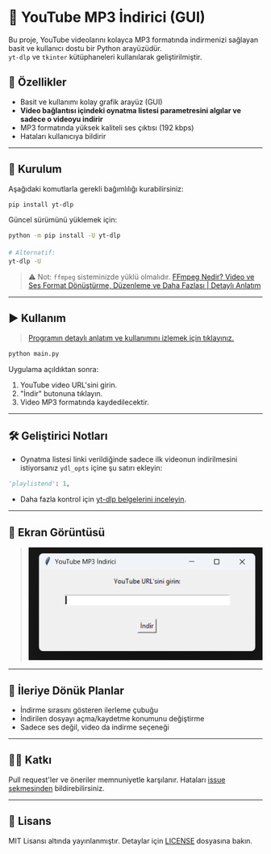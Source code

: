# 🎵 YouTube MP3 İndirici (GUI)

Bu proje, YouTube videolarını kolayca MP3 formatında indirmenizi sağlayan basit ve kullanıcı dostu bir Python arayüzüdür.  
`yt-dlp` ve `tkinter` kütüphaneleri kullanılarak geliştirilmiştir.

## 🚀 Özellikler

- Basit ve kullanımı kolay grafik arayüz (GUI)
- **Video bağlantısı içindeki oynatma listesi parametresini algılar ve sadece o videoyu indirir**
- MP3 formatında yüksek kaliteli ses çıktısı (192 kbps)
- Hataları kullanıcıya bildirir

---

## 🔧 Kurulum

Aşağıdaki komutlarla gerekli bağımlılığı kurabilirsiniz:
```bash
pip install yt-dlp
```

Güncel sürümünü yüklemek için:

```bash
python -m pip install -U yt-dlp

# Alternatif:
yt-dlp -U
```

> ⚠️ Not: `ffmpeg` sisteminizde yüklü olmalıdır.
> [FFmpeg Nedir? Video ve Ses Format Dönüştürme, Düzenleme ve Daha Fazlası | Detaylı Anlatım](https://youtu.be/iS9Lz8Vg2f4?feature=shared)

---

## ▶️ Kullanım

> [Programın detaylı anlatım ve kullanımını izlemek için tıklayınız.](https://www.youtube.com/watch?v=1YQlLtoWMpU)

```bash
python main.py
```

Uygulama açıldıktan sonra:

1. YouTube video URL'sini girin.
2. "İndir" butonuna tıklayın.
3. Video MP3 formatında kaydedilecektir.

---

## 🛠 Geliştirici Notları

* Oynatma listesi linki verildiğinde sadece ilk videonun indirilmesini istiyorsanız `ydl_opts` içine şu satırı ekleyin:

```python
'playlistend': 1,
```

* Daha fazla kontrol için [yt-dlp belgelerini inceleyin](https://github.com/yt-dlp/yt-dlp).

---

## 📌 Ekran Görüntüsü

> ![GUI](gui.png)

---

## 🧠 İleriye Dönük Planlar

* İndirme sırasını gösteren ilerleme çubuğu
* İndirilen dosyayı açma/kaydetme konumunu değiştirme
* Sadece ses değil, video da indirme seçeneği

---

## 🧑‍💻 Katkı

Pull request'ler ve öneriler memnuniyetle karşılanır.
Hataları [issue sekmesinden](https://github.com/egecher/youtube-mp3-converter/issues) bildirebilirsiniz.

---

## 📝 Lisans

MIT Lisansı altında yayınlanmıştır.
Detaylar için [LICENSE](https://github.com/Egecher/youtube-mp3-converter/blob/main/LICENSE) dosyasına bakın.